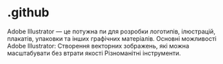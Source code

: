 # .github
Adobe Illustrator — це потужна пи для розробки логотипів, ілюстрацій, плакатів, упаковки та інших графічних матеріалів.  Основні можливості Adobe Illustrator:  Створення векторних зображень, які можна масштабувати без втрати якості Різноманітні інструменти. 
